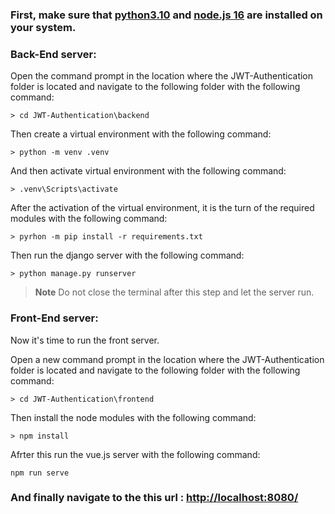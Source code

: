 ### First, make sure that [python3.10](https://www.python.org/) and [node.js 16](https://nodejs.org/en/) are installed on your system.

### Back-End server:

Open the command prompt in the location where the JWT-Authentication folder is located and navigate to the following folder with the following command: 

```
> cd JWT-Authentication\backend 
```

Then create a virtual environment with the following command:

```
> python -m venv .venv
```
And then activate virtual environment with the following command:

```
> .venv\Scripts\activate
```
After the activation of the virtual environment, it is the turn of the required modules with the following command:
```
> pyrhon -m pip install -r requirements.txt
```
Then run the django server with the following command:
```
> python manage.py runserver
```
> **Note**
> Do not close the terminal after this step and let the server run.

### Front-End server:
Now it's time to run the front server.

Open a new command prompt in the location where the JWT-Authentication folder is located and navigate to the following folder with the following command:

```
> cd JWT-Authentication\frontend 
```

Then install the node modules with the following command:

```
> npm install
```

Afrter this run the vue.js server with the following command:

```
npm run serve
```
### And finally navigate to the this url : [http://localhost:8080/](http://localhost:8080/)
